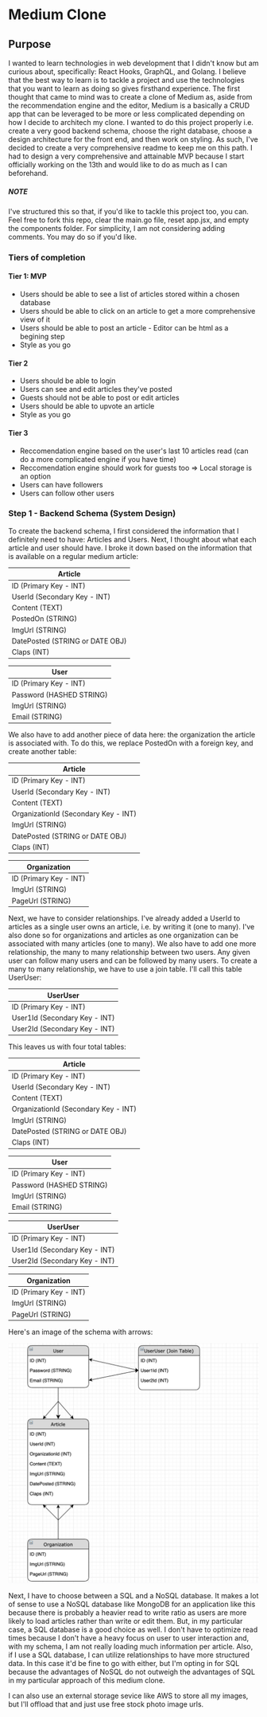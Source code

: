 # Medium Clone

## Purpose

I wanted to learn technologies in web development that I didn't know but am curious about, specifically: React Hooks, GraphQL, and Golang. I believe that the best way to learn is to tackle a project and use the technologies that you want to learn as doing so gives firsthand experience. The first thought that came to mind was to create a clone of Medium as, aside from the recommendation engine and the editor, Medium is a basically a CRUD app that can be leveraged to be more or less complicated depending on how I decide to architech my clone. I wanted to do this project properly i.e. create a very good backend schema, choose the right database, choose a design architecture for the front end, and then work on styling. As such, I've decided to create a very comprehensive readme to keep me on this path. I had to design a very comprehensive and attainable MVP because I start officially working on the 13th and would like to do as much as I can beforehand.

##### NOTE

I've structured this so that, if you'd like to tackle this project too, you can. Feel free to fork this repo, clear the main.go file, reset app.jsx, and empty the components folder. For simplicity, I am not considering adding comments. You may do so if you'd like.

### Tiers of completion

#### Tier 1: MVP

-  Users should be able to see a list of articles stored within a chosen database
-  Users should be able to click on an article to get a more comprehensive view of it
-  Users should be able to post an article - Editor can be html as a begining step
-  Style as you go

#### Tier 2

-  Users should be able to login
-  Users can see and edit articles they've posted
-  Guests should not be able to post or edit articles
-  Users should be able to upvote an article
-  Style as you go

#### Tier 3

-  Reccomendation engine based on the user's last 10 articles read (can do a more complicated engine if you have time)
-  Reccomendation engine should work for guests too => Local storage is an option
-  Users can have followers
-  Users can follow other users

### Step 1 - Backend Schema (System Design)

To create the backend schema, I first considered the information that I definitely need to have: Articles and Users. Next, I thought about what each article and user should have. I broke it down based on the information that is available on a regular medium article:

| Article                         |
| ------------------------------- |
| ID (Primary Key - INT)          |
| UserId (Secondary Key - INT)    |
| Content (TEXT)                  |
| PostedOn (STRING)               |
| ImgUrl (STRING)                 |
| DatePosted (STRING or DATE OBJ) |
| Claps (INT)                     |

| User                     |
| ------------------------ |
| ID (Primary Key - INT)   |
| Password (HASHED STRING) |
| ImgUrl (STRING)          |
| Email (STRING)           |

We also have to add another piece of data here: the organization the article is associated with. To do this, we replace PostedOn with a foreign key, and create another table:

| Article                              |
| ------------------------------------ |
| ID (Primary Key - INT)               |
| UserId (Secondary Key - INT)         |
| Content (TEXT)                       |
| OrganizationId (Secondary Key - INT) |
| ImgUrl (STRING)                      |
| DatePosted (STRING or DATE OBJ)      |
| Claps (INT)                          |

| Organization           |
| ---------------------- |
| ID (Primary Key - INT) |
| ImgUrl (STRING)        |
| PageUrl (STRING)       |

Next, we have to consider relationships. I've already added a UserId to articles as a single user owns an article, i.e. by writing it (one to many). I've also done so for organizations and articles as one organization can be associated with many articles (one to many). We also have to add one more relationship, the many to many relationship between two users. Any given user can follow many users and can be followed by many users. To create a many to many relationship, we have to use a join table. I'll call this table UserUser:

| UserUser                      |
| ----------------------------- |
| ID (Primary Key - INT)        |
| User1Id (Secondary Key - INT) |
| User2Id (Secondary Key - INT) |

This leaves us with four total tables:

| Article                              |
| ------------------------------------ |
| ID (Primary Key - INT)               |
| UserId (Secondary Key - INT)         |
| Content (TEXT)                       |
| OrganizationId (Secondary Key - INT) |
| ImgUrl (STRING)                      |
| DatePosted (STRING or DATE OBJ)      |
| Claps (INT)                          |

| User                     |
| ------------------------ |
| ID (Primary Key - INT)   |
| Password (HASHED STRING) |
| ImgUrl (STRING)          |
| Email (STRING)           |

| UserUser                      |
| ----------------------------- |
| ID (Primary Key - INT)        |
| User1Id (Secondary Key - INT) |
| User2Id (Secondary Key - INT) |

| Organization           |
| ---------------------- |
| ID (Primary Key - INT) |
| ImgUrl (STRING)        |
| PageUrl (STRING)       |

Here's an image of the schema with arrows:

<img src="./Schema.png" alt="schema">

Next, I have to choose between a SQL and a NoSQL database. It makes a lot of sense to use a NoSQL database like MongoDB for an application like this because there is probably a heavier read to write ratio as users are more likely to load articles rather than write or edit them. But, in my particular case, a SQL database is a good choice as well. I don't have to optimize read times because I don't have a heavy focus on user to user interaction and, with my schema, I am not really loading much information per article. Also, if I use a SQL database, I can utilize relationships to have more structured data. In this case it'd be fine to go with either, but I'm opting in for SQL because the advantages of NoSQL do not outweigh the advantages of SQL in my particular approach of this medium clone.

I can also use an external storage sevice like AWS to store all my images, but I'll offload that and just use free stock photo image urls.
